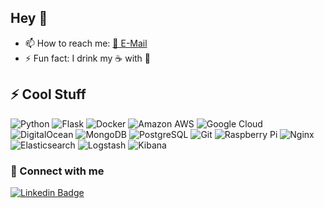 ## Hey 👋

<!--- 🔭 I’m currently developing an API project
🌱 I’m currently learning more about AWS Lambda & API Gateway -->
- 📫 How to reach me: [📧 E-Mail](mailto:admin@metinakin.net)
- ⚡ Fun fact: I drink my ☕ with 🍫

<!--
**akinmetin/akinmetin** is a ✨ _special_ ✨ repository because its `README.md` (this file) appears on your GitHub profile.

Here are some ideas to get you started:

- 🔭 I’m currently working on ...
- 🌱 I’m currently learning ...
- 👯 I’m looking to collaborate on ...
- 🤔 I’m looking for help with ...
- 💬 Ask me about ...
- 📫 How to reach me: ...
- 😄 Pronouns: ...
- ⚡ Fun fact: ...
github profile readme examples
-->

## ⚡ Cool Stuff

![Python](https://img.shields.io/badge/-Python-ffc53d?style=flat-square&logo=Python)
![Flask](https://img.shields.io/badge/-Flask-1BC47C?style=flat-square&logo=flask)
![Docker](https://img.shields.io/badge/-Docker-69c0ff?style=flat-square&logo=docker)
![Amazon AWS](https://img.shields.io/badge/Amazon%20Web%20Services-faad14?style=flat-square&logo=amazon-aws)
![Google Cloud](https://img.shields.io/badge/Google%20Cloud-7cb305?style=flat-square&logo=google-cloud)
![DigitalOcean](https://img.shields.io/badge/-DigitalOcean-darkblue?style=flat-square&logo=digitalocean)
![MongoDB](https://img.shields.io/badge/-MongoDB-black?style=flat-square&logo=mongodb)
![PostgreSQL](https://img.shields.io/badge/-PostgreSQL-336791?style=flat-square&logo=postgresql)
![Git](https://img.shields.io/badge/-Git-black?style=flat-square&logo=git)
![Raspberry Pi](https://img.shields.io/badge/-Raspberry%20Pi-C51A4A?style=flat-square&logo=Raspberry-Pi)
![Nginx](https://img.shields.io/badge/-Nginx-success?style=flat-square&logo=nginx)
![Elasticsearch](https://img.shields.io/badge/-Elasticsearch-yellow?style=flat-square&logo=elastic)
![Logstash](https://img.shields.io/badge/-Logstash-orange?style=flat-square&logo=logstash)
![Kibana](https://img.shields.io/badge/-Kibana-blueviolet?style=flat-square&logo=kibana)
<!--
![JavaScript](https://img.shields.io/badge/-JavaScript-black?style=flat-square&logo=javascript)
![React](https://img.shields.io/badge/-React-black?style=flat-square&logo=react)
-->
### 🤝 Connect with me

[![Linkedin Badge](https://img.shields.io/badge/-metinakin-blue?style=flat-square&logo=Linkedin&logoColor=white&link=https://www.linkedin.com/in/metin-akin/)](https://www.linkedin.com/in/metin-akin/)

